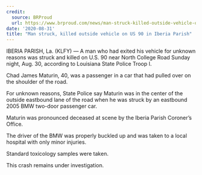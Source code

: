 ```yaml
---
credit:
  source: BRProud
  url: https://www.brproud.com/news/man-struck-killed-outside-vehicle-on-us-90-in-iberia-parish/
date: '2020-08-31'
title: "Man struck, killed outside vehicle on US 90 in Iberia Parish"
---
```

IBERIA PARISH, La. (KLFY) — A man who had exited his vehicle for unknown reasons was struck and killed on U.S. 90 near North College Road Sunday night, Aug. 30, according to Louisiana State Police Troop I.

Chad James Maturin, 40, was a passenger in a car that had pulled over on the shoulder of the road.

For unknown reasons, State Police say Maturin was in the center of the outside eastbound lane of the road when he was struck by an eastbound 2005 BMW two-door passenger car.

Maturin was pronounced deceased at scene by the Iberia Parish Coroner’s Office.

The driver of the BMW was properly buckled up and was taken to a local hospital with only minor injuries.

Standard toxicology samples were taken.

This crash remains under investigation.
